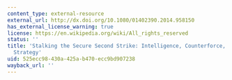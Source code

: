 ```yaml
---
content_type: external-resource
external_url: http://dx.doi.org/10.1080/01402390.2014.958150
has_external_license_warning: true
license: https://en.wikipedia.org/wiki/All_rights_reserved
status: ''
title: 'Stalking the Secure Second Strike: Intelligence, Counterforce, and Nuclear
  Strategy'
uid: 525ecc98-430a-425a-b470-ecc9bd907238
wayback_url: ''
---
```

